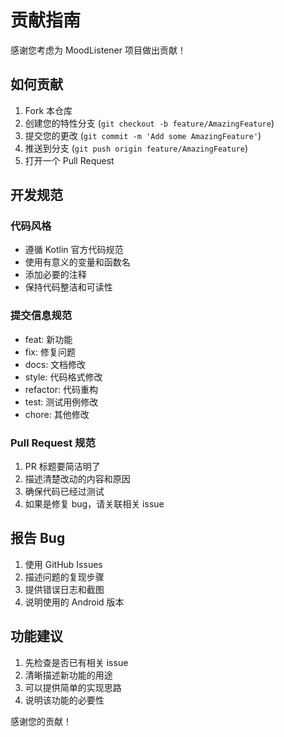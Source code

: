 # 贡献指南

感谢您考虑为 MoodListener 项目做出贡献！

## 如何贡献

1. Fork 本仓库
2. 创建您的特性分支 (`git checkout -b feature/AmazingFeature`)
3. 提交您的更改 (`git commit -m 'Add some AmazingFeature'`)
4. 推送到分支 (`git push origin feature/AmazingFeature`)
5. 打开一个 Pull Request

## 开发规范

### 代码风格
- 遵循 Kotlin 官方代码规范
- 使用有意义的变量和函数名
- 添加必要的注释
- 保持代码整洁和可读性

### 提交信息规范
- feat: 新功能
- fix: 修复问题
- docs: 文档修改
- style: 代码格式修改
- refactor: 代码重构
- test: 测试用例修改
- chore: 其他修改

### Pull Request 规范
1. PR 标题要简洁明了
2. 描述清楚改动的内容和原因
3. 确保代码已经过测试
4. 如果是修复 bug，请关联相关 issue

## 报告 Bug
1. 使用 GitHub Issues
2. 描述问题的复现步骤
3. 提供错误日志和截图
4. 说明使用的 Android 版本

## 功能建议
1. 先检查是否已有相关 issue
2. 清晰描述新功能的用途
3. 可以提供简单的实现思路
4. 说明该功能的必要性

感谢您的贡献！ 
